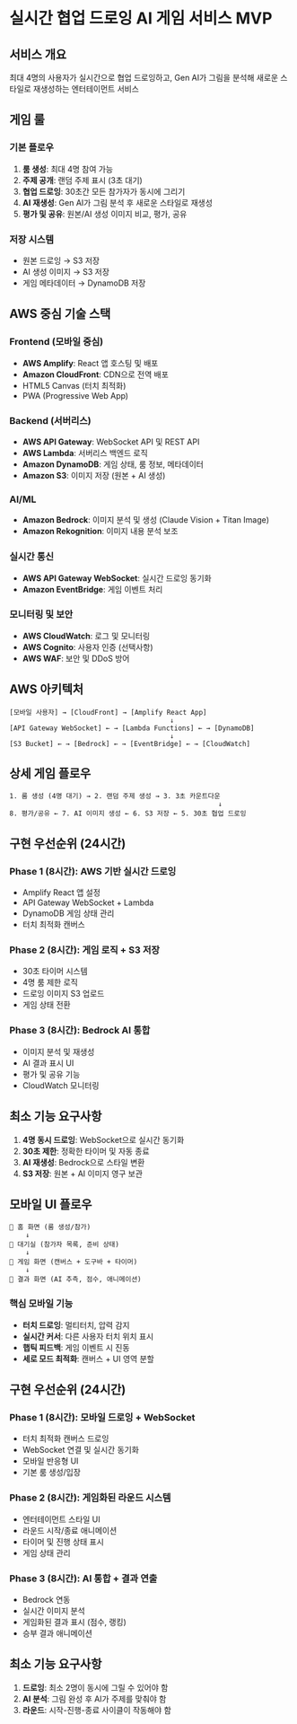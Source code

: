 # 실시간 협업 드로잉 AI 게임 서비스 MVP

## 서비스 개요
최대 4명의 사용자가 실시간으로 협업 드로잉하고, Gen AI가 그림을 분석해 새로운 스타일로 재생성하는 엔터테이먼트 서비스

## 게임 룰

### 기본 플로우
1. **룸 생성**: 최대 4명 참여 가능
2. **주제 공개**: 랜덤 주제 표시 (3초 대기)
3. **협업 드로잉**: 30초간 모든 참가자가 동시에 그리기
4. **AI 재생성**: Gen AI가 그림 분석 후 새로운 스타일로 재생성
5. **평가 및 공유**: 원본/AI 생성 이미지 비교, 평가, 공유

### 저장 시스템
- 원본 드로잉 → S3 저장
- AI 생성 이미지 → S3 저장
- 게임 메타데이터 → DynamoDB 저장

## AWS 중심 기술 스택

### Frontend (모바일 중심)
- **AWS Amplify**: React 앱 호스팅 및 배포
- **Amazon CloudFront**: CDN으로 전역 배포
- HTML5 Canvas (터치 최적화)
- PWA (Progressive Web App)

### Backend (서버리스)
- **AWS API Gateway**: WebSocket API 및 REST API
- **AWS Lambda**: 서버리스 백엔드 로직
- **Amazon DynamoDB**: 게임 상태, 룸 정보, 메타데이터
- **Amazon S3**: 이미지 저장 (원본 + AI 생성)

### AI/ML
- **Amazon Bedrock**: 이미지 분석 및 생성 (Claude Vision + Titan Image)
- **Amazon Rekognition**: 이미지 내용 분석 보조

### 실시간 통신
- **AWS API Gateway WebSocket**: 실시간 드로잉 동기화
- **Amazon EventBridge**: 게임 이벤트 처리

### 모니터링 및 보안
- **AWS CloudWatch**: 로그 및 모니터링
- **AWS Cognito**: 사용자 인증 (선택사항)
- **AWS WAF**: 보안 및 DDoS 방어

## AWS 아키텍처

```
[모바일 사용자] → [CloudFront] → [Amplify React App]
                                        ↓
[API Gateway WebSocket] ← → [Lambda Functions] ← → [DynamoDB]
                                        ↓
[S3 Bucket] ← → [Bedrock] ← → [EventBridge] ← → [CloudWatch]
```

## 상세 게임 플로우

```
1. 룸 생성 (4명 대기) → 2. 랜덤 주제 생성 → 3. 3초 카운트다운
                                                    ↓
8. 평가/공유 ← 7. AI 이미지 생성 ← 6. S3 저장 ← 5. 30초 협업 드로잉
```

## 구현 우선순위 (24시간)

### Phase 1 (8시간): AWS 기반 실시간 드로잉
- Amplify React 앱 설정
- API Gateway WebSocket + Lambda
- DynamoDB 게임 상태 관리
- 터치 최적화 캔버스

### Phase 2 (8시간): 게임 로직 + S3 저장
- 30초 타이머 시스템
- 4명 룸 제한 로직
- 드로잉 이미지 S3 업로드
- 게임 상태 전환

### Phase 3 (8시간): Bedrock AI 통합
- 이미지 분석 및 재생성
- AI 결과 표시 UI
- 평가 및 공유 기능
- CloudWatch 모니터링

## 최소 기능 요구사항

1. **4명 동시 드로잉**: WebSocket으로 실시간 동기화
2. **30초 제한**: 정확한 타이머 및 자동 종료
3. **AI 재생성**: Bedrock으로 스타일 변환
4. **S3 저장**: 원본 + AI 이미지 영구 보관

## 모바일 UI 플로우

```
📱 홈 화면 (룸 생성/참가)
    ↓
📱 대기실 (참가자 목록, 준비 상태)
    ↓
📱 게임 화면 (캔버스 + 도구바 + 타이머)
    ↓
📱 결과 화면 (AI 추측, 점수, 애니메이션)
```

### 핵심 모바일 기능
- **터치 드로잉**: 멀티터치, 압력 감지
- **실시간 커서**: 다른 사용자 터치 위치 표시
- **햅틱 피드백**: 게임 이벤트 시 진동
- **세로 모드 최적화**: 캔버스 + UI 영역 분할

## 구현 우선순위 (24시간)

### Phase 1 (8시간): 모바일 드로잉 + WebSocket
- 터치 최적화 캔버스 드로잉
- WebSocket 연결 및 실시간 동기화
- 모바일 반응형 UI
- 기본 룸 생성/입장

### Phase 2 (8시간): 게임화된 라운드 시스템
- 엔터테이먼트 스타일 UI
- 라운드 시작/종료 애니메이션
- 타이머 및 진행 상태 표시
- 게임 상태 관리

### Phase 3 (8시간): AI 통합 + 결과 연출
- Bedrock 연동
- 실시간 이미지 분석
- 게임화된 결과 표시 (점수, 랭킹)
- 승부 결과 애니메이션

## 최소 기능 요구사항

1. **드로잉**: 최소 2명이 동시에 그릴 수 있어야 함
2. **AI 분석**: 그림 완성 후 AI가 주제를 맞춰야 함
3. **라운드**: 시작-진행-종료 사이클이 작동해야 함
